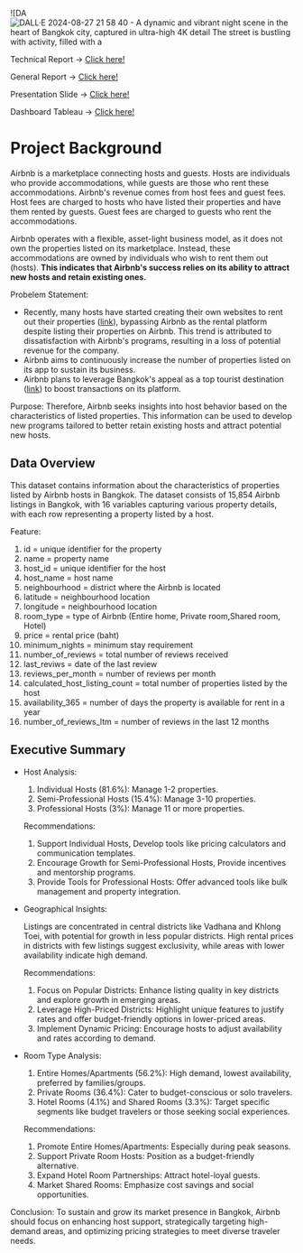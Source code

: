 ![DA![DALL·E 2024-08-27 21 58 40 - A dynamic and vibrant night scene in the heart of Bangkok city, captured in ultra-high 4K detail  The street is bustling with activity, filled with a ](https://github.com/user-attachments/assets/c502b0d6-e556-445e-9c96-8ce1a72eed38)

Technical Report -> [Click here!](https://drive.google.com/file/d/1qpXoxjIiZv7kz7A_IWCw9HAVcY16zq8h/view?usp=sharing)

General Report -> [Click here!](https://drive.google.com/file/d/1b8rNF1sc88NYUs8VNwSm-y3sitwwIji3/view?usp=sharing)

Presentation Slide -> [Click here!](https://drive.google.com/file/d/1-1b91ovZEEkQW1mI1OVQlVZnq9gieiyw/view?usp=sharing)

Dashboard Tableau -> [Click here!](https://public.tableau.com/app/profile/fadhlan.auffar/viz/AirbnbListingAnalysis_17253312519050/Dashboard1?publish=yes)

# Project Background
Airbnb is a marketplace connecting hosts and guests. Hosts are individuals who provide accommodations, while guests are those who rent these accommodations. Airbnb's revenue comes from host fees and guest fees. Host fees are charged to hosts who have listed their properties and have them rented by guests. Guest fees are charged to guests who rent the accommodations.

Airbnb operates with a flexible, asset-light business model, as it does not own the properties listed on its marketplace. Instead, these accommodations are owned by individuals who wish to rent them out (hosts). **This indicates that Airbnb's success relies on its ability to attract new hosts and retain existing ones.**

Probelem Statement:
- Recently, many hosts have started creating their own websites to rent out their properties ([link](https://www.cnbc.com/2020/05/06/airbnb-hosts-are-building-their-own-direct-booking-websites-in-revolt.html)), bypassing Airbnb as the rental platform despite listing their properties on Airbnb. This trend is attributed to dissatisfaction with Airbnb's programs, resulting in a loss of potential revenue for the company.
- Airbnb aims to continuously increase the number of properties listed on its app to sustain its business.
- Airbnb plans to leverage Bangkok's appeal as a top tourist destination ([link](https://www.liputan6.com/lifestyle/read/4056210/bangkok-kembali-duduki-peringkat-pertama-kota-tujuan-turis-di-dunia)) to boost transactions on its platform.

Purpose:
Therefore, Airbnb seeks insights into host behavior based on the characteristics of listed properties. This information can be used to develop new programs tailored to better retain existing hosts and attract potential new hosts.

## Data Overview
This dataset contains information about the characteristics of properties listed by Airbnb hosts in Bangkok. The dataset consists of 15,854 Airbnb listings in Bangkok, with 16 variables capturing various property details, with each row representing a property listed by a host.

Feature:
1. id = unique identifier for the property
2. name = property name
3. host_id = unique identifier for the host
4. host_name = host name
5. neighbourhood = district where the Airbnb is located
6. latitude = neighbourhood location
7. longitude = neighbourhood location
8. room_type = type of Airbnb (Entire home, Private room,Shared room, Hotel)
9. price = rental price (baht)
10. minimum_nights = minimum stay requirement
11. number_of_reviews = total number of reviews received
12. last_reviws = date of the last review
13. reviews_per_month = number of reviews per month
14. calculated_host_listing_count = total number of properties listed by the host
15. availability_365 = number of days the property is available for rent in a year
16. number_of_reviews_ltm = number of reviews in the last 12 months


## Executive Summary
- Host Analysis:
  
  1. Individual Hosts (81.6%): Manage 1-2 properties.
  2. Semi-Professional Hosts (15.4%): Manage 3-10 properties.
  3. Professional Hosts (3%): Manage 11 or more properties.

  Recommendations:
  1. Support Individual Hosts, Develop tools like pricing calculators and communication templates.
  2. Encourage Growth for Semi-Professional Hosts, Provide incentives and mentorship programs.
  3. Provide Tools for Professional Hosts: Offer advanced tools like bulk management and property integration.

- Geographical Insights:
  
  Listings are concentrated in central districts like Vadhana and Khlong Toei, with potential for growth in less popular districts.
  High rental prices in districts with few listings suggest exclusivity, while areas with lower availability indicate high demand.

  Recommendations:
  1. Focus on Popular Districts: Enhance listing quality in key districts and explore growth in emerging areas.
  2. Leverage High-Priced Districts: Highlight unique features to justify rates and offer budget-friendly options in lower-priced areas.
  3. Implement Dynamic Pricing: Encourage hosts to adjust availability and rates according to demand.

- Room Type Analysis:
  
  1. Entire Homes/Apartments (56.2%): High demand, lowest availability, preferred by families/groups.
  2. Private Rooms (36.4%): Cater to budget-conscious or solo travelers.
  3. Hotel Rooms (4.1%) and Shared Rooms (3.3%): Target specific segments like budget travelers or those seeking social experiences.
  
  Recommendations:
  1. Promote Entire Homes/Apartments: Especially during peak seasons.
  2. Support Private Room Hosts: Position as a budget-friendly alternative.
  3. Expand Hotel Room Partnerships: Attract hotel-loyal guests.
  4. Market Shared Rooms: Emphasize cost savings and social opportunities.

Conclusion: To sustain and grow its market presence in Bangkok, Airbnb should focus on enhancing host support, strategically targeting high-demand areas, and optimizing pricing strategies to meet diverse traveler needs.






